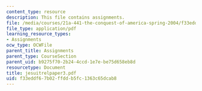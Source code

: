 ```yaml
---
content_type: resource
description: This file contains assignments.
file: /media/courses/21a-441-the-conquest-of-america-spring-2004/f33eddf67b02ffddb5fc1363c65dcab8_jesuitrelpaper3.pdf
file_type: application/pdf
learning_resource_types:
- Assignments
ocw_type: OCWFile
parent_title: Assignments
parent_type: CourseSection
parent_uid: b9275f70-2b24-4ccd-1e7e-be75d658eb8d
resourcetype: Document
title: jesuitrelpaper3.pdf
uid: f33eddf6-7b02-ffdd-b5fc-1363c65dcab8
---
```

